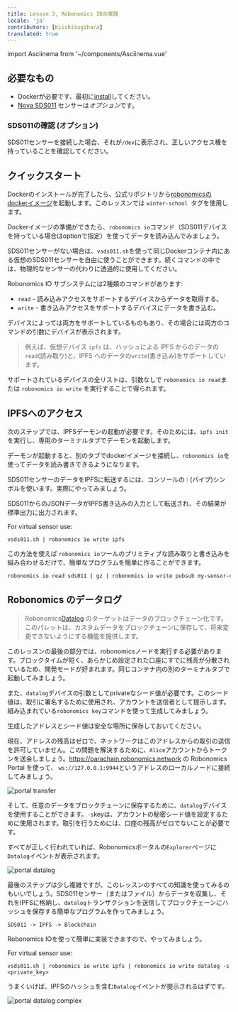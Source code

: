 ```yaml
---
title: Lesson 3, Robonomics IOの実践
locale: 'ja' 
contributors: [KiichiSugihara]
translated: true
---
```

import Asciinema from '~/components/Asciinema.vue'

## 必要なもの

* Dockerが必要です、最初に[install](https://docs.docker.com/engine/install/)してください。
* [Nova SDS011](https://aqicn.org/sensor/sds011) センサーは*オプション*です。

### SDS011の確認 (オプション)

SDS011センサーを接続した場合、それが`/dev`に表示され、正しいアクセス権を持っていることを確認してください。

<Asciinema vid="WCFcx8C6M8e52UKDNei1xZloU"/>

## クイックスタート

Dockerのインストールが完了したら、公式リポジトリから[robonomicsのdockerイメージ](https://hub.docker.com/r/robonomics/robonomics)を起動します。このレッスンでは `winter-school `タグを使用します。

<Asciinema vid="wM43jozIVfcRmt52ENrJ6yPlH"/>

Dockerイメージの準備ができたら、`robonomics io`コマンド（SDS011デバイスを持っている場合はoptionで指定）を使ってデータを読み込んでみましょう。

<Asciinema vid="iztt22tKGaV8wq3cMXY1oUEYv"/>

SDS011センサーがない場合は、`vsds011.sh`を使って同じDockerコンテナ内にある仮想のSDS011センサーを自由に使うことができます。続くコマンドの中では、物理的なセンサーの代わりに透過的に使用してください。


<Asciinema vid="GCkSiJBA1DgpLAAHiMhIOSpgG"/>

Robonomics IO サブシステムには2種類のコマンドがあります:

* `read` - 読み込みアクセスをサポートするデバイスからデータを取得する。
* `write` - 書き込みアクセスをサポートするデバイスにデータを書き込む。

デバイスによっては両方をサポートしているものもあり、その場合には両方のコマンドの引数にデバイスが表示されます。

> 例えば、仮想デバイス `ipfs` は、ハッシュによる IPFS からのデータの`read`(読み取り)と、IPFS へのデータの`write`(書き込み)をサポートしています。

サポートされているデバイスの全リストは、引数なしで `robonomics io read`または `robonomics io write` を実行することで得られます。

## IPFSへのアクセス
次のステップでは、IPFSデーモンの起動が必要です。そのためには、`ipfs init`を実行し、専用のターミナルタブでデーモンを起動します。

<Asciinema vid="ir6ziXSBUDrRltTmNxg7sdXVY"/>

デーモンが起動すると、別のタブでdockerイメージを接続し、`robonomics io`を使ってデータを読み書きできるようになります。

<Asciinema vid="ZtwcmpB9Lhum2Sc221QmNwHG4"/>

SDS011センサーのデータをIPFSに転送するには、コンソールの`｜`(パイプ)シンボルを使います。実際にやってみましょう。


<Asciinema vid="XS0QESWG7f8ELsQe1bGQllb9O"/>

SDS011からのJSONデータがIPFS書き込みの入力として転送され、その結果が標準出力に出力されます。

For virtual sensor use:
```
vsds011.sh | robonomics io write ipfs
```

この方法を使えば `robonomics io`ツールのプリミティブな読み取りと書き込みを組み合わせるだけで、簡単なプログラムを簡単に作ることができます。


```bash
robonomics io read sds011 | gz | robonomics io write pubsub my-sensor-data
```

## Robonomics のデータログ

> Robonomics[Datalog](https://crates.robonomics.network/pallet_robonomics_datalog/index.html) のターゲットはデータのブロックチェーン化です。このパレットは、カスタムデータをブロックチェーンに保存して、将来変更できないようにする機能を提供します。

このレッスンの最後の部分では、robonomicsノードを実行する必要があります。ブロックタイムが短く、あらかじめ設定された口座にすでに残高が分散されているため、開発モードが好まれます。同じコンテナ内の別のターミナルタブで起動してみましょう。

<Asciinema vid="QnN9l0sdaZZOyK9ah0DntvCXt"/>


また、`datalog`デバイスの引数としてprivateなシード値が必要です。このシード値は、取引に署名するために使用され、アカウントを送信者として提示します。組み込まれている`robonomics key`コマンドを使って生成してみましょう。


<Asciinema vid="4Cdfl9F0GgjNWv1c1ZcTBBktF"/>

生成したアドレスとシード値は安全な場所に保存しておいてください。

現在、アドレスの残高はゼロで、ネットワークはこのアドレスからの取引の送信を許可していません。この問題を解決するために、`Alice`アカウントからトークンを送金しましょう。https://parachain.robonomics.network の Robonomics Portal を使って、 `ws://127.0.0.1:9944`というアドレスのローカルノードに接続してみましょう。


![portal transfer](../images/ws_lesson3/tran.jpg)


そして、任意のデータをブロックチェーンに保存するために、`datalog`デバイスを使用することができます。`-s`keyは、アカウントの秘密シード値を設定するために使用されます。取引を行うためには、口座の残高がゼロでないことが必要です。

<Asciinema vid="FzERH9TmFB8oRuas8ZU202Pv8"/>

すべてが正しく行われていれば、Robonomicsポータルの`Explorer`ページに`Datalog`イベントが表示されます。


![portal datalog](../images/ws_lesson3/datalog.jpg)


最後のステップは少し複雑ですが、このレッスンのすべての知識を使ってみるのもいいでしょう。SDS011センサー（またはファイル）からデータを収集し、それをIPFSに格納し、`datalog`トランザクションを送信してブロックチェーンにハッシュを保存する簡単なプログラムを作ってみましょう。


```
SDS011 -> IPFS -> Blockchain
```

Robonomics IOを使って簡単に実装できますので、やってみましょう。


<Asciinema vid="MTpiawGo8DKEn081OozbYb5mU"/>

For virtual sensor use:
```
vsds011.sh | robonomics io write ipfs | robonomics io write datalog -s <private_key>
```


うまくいけば、IPFSのハッシュを含む`Datalog`イベントが提示されるはずです。

![portal datalog complex](../images/ws_lesson3/datalog_complex.jpg)
